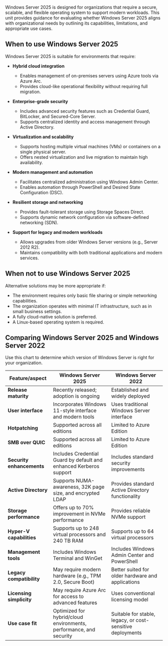 Windows Server 2025 is designed for organizations that require a secure, scalable, and flexible operating system to support modern workloads. This unit provides guidance for evaluating whether Windows Server 2025 aligns with organizational needs by outlining its capabilities, limitations, and appropriate use cases.

## When to use Windows Server 2025

Windows Server 2025 is suitable for environments that require:

- **Hybrid cloud integration**
  - Enables management of on-premises servers using Azure tools via Azure Arc.
  - Provides cloud-like operational flexibility without requiring full migration.

- **Enterprise-grade security**
  - Includes advanced security features such as Credential Guard, BitLocker, and Secured-Core Server.
  - Supports centralized identity and access management through Active Directory.

- **Virtualization and scalability**
  - Supports hosting multiple virtual machines (VMs) or containers on a single physical server.
  - Offers nested virtualization and live migration to maintain high availability.

- **Modern management and automation**
  - Facilitates centralized administration using Windows Admin Center.
  - Enables automation through PowerShell and Desired State Configuration (DSC).

- **Resilient storage and networking**
  - Provides fault-tolerant storage using Storage Spaces Direct.
  - Supports dynamic network configuration via software-defined networking (SDN).

- **Support for legacy and modern workloads**
  - Allows upgrades from older Windows Server versions (e.g., Server 2012 R2).
  - Maintains compatibility with both traditional applications and modern services.

## When not to use Windows Server 2025

Alternative solutions may be more appropriate if:

- The environment requires only basic file sharing or simple networking capabilities.
- The organization operates with minimal IT infrastructure, such as in small business settings.
- A fully cloud-native solution is preferred.
- A Linux-based operating system is required.

## Comparing Windows Server 2025 and Windows Server 2022

Use this chart to determine which version of Windows Server is right for your organization.

| **Feature/aspect**             | **Windows Server 2025**                          | **Windows Server 2022**                          |
|--------------------------------|--------------------------------------------------|--------------------------------------------------|
| **Release maturity**           | Recently released; adoption is ongoing           | Established and widely deployed                  |
| **User interface**             | Incorporates Windows 11-style interface and modern tools | Uses traditional Windows Server interface         |
| **Hotpatching**                | Supported across all editions                    | Limited to Azure Edition                         |
| **SMB over QUIC**              | Supported across all editions                    | Limited to Azure Edition                         |
| **Security enhancements**      | Includes Credential Guard by default and enhanced Kerberos support | Includes standard security improvements           |
| **Active Directory**           | Supports NUMA-awareness, 32K page size, and encrypted LDAP | Provides standard Active Directory functionality |
| **Storage performance**        | Offers up to 70% improvement in NVMe performance | Provides reliable NVMe support                   |
| **Hyper-V capabilities**       | Supports up to 248 virtual processors and 240 TB RAM | Supports up to 64 virtual processors             |
| **Management tools**          | Includes Windows Terminal and WinGet             | Includes Windows Admin Center and PowerShell     |
| **Legacy compatibility**       | May require modern hardware (e.g., TPM 2.0, Secure Boot) | Better suited for older hardware and applications |
| **Licensing simplicity**       | May require Azure Arc for access to advanced features | Uses conventional licensing model                |
| **Use case fit**               | Optimized for hybrid/cloud environments, performance, and security | Suitable for stable, legacy, or cost-sensitive deployments |
